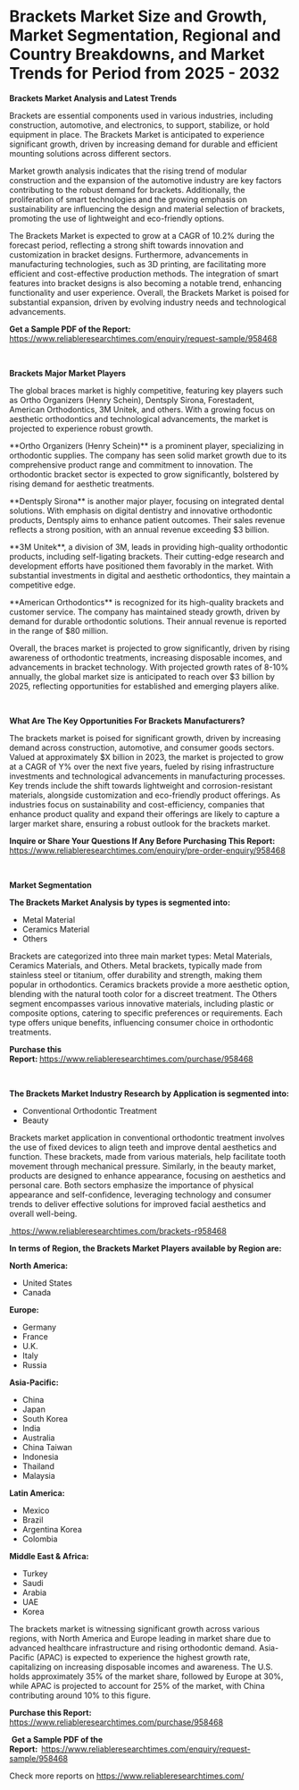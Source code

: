 <p><h1>Brackets Market Size and Growth, Market Segmentation, Regional and Country Breakdowns, and Market Trends for Period from 2025 -  2032</h1></p><p><strong>Brackets Market Analysis and Latest Trends</strong></p>
<p><p>Brackets are essential components used in various industries, including construction, automotive, and electronics, to support, stabilize, or hold equipment in place. The Brackets Market is anticipated to experience significant growth, driven by increasing demand for durable and efficient mounting solutions across different sectors.</p><p>Market growth analysis indicates that the rising trend of modular construction and the expansion of the automotive industry are key factors contributing to the robust demand for brackets. Additionally, the proliferation of smart technologies and the growing emphasis on sustainability are influencing the design and material selection of brackets, promoting the use of lightweight and eco-friendly options.</p><p>The Brackets Market is expected to grow at a CAGR of 10.2% during the forecast period, reflecting a strong shift towards innovation and customization in bracket designs. Furthermore, advancements in manufacturing technologies, such as 3D printing, are facilitating more efficient and cost-effective production methods. The integration of smart features into bracket designs is also becoming a notable trend, enhancing functionality and user experience. Overall, the Brackets Market is poised for substantial expansion, driven by evolving industry needs and technological advancements.</p></p>
<p><strong>Get a Sample PDF of the Report:&nbsp;</strong> <a href="https://www.reliableresearchtimes.com/enquiry/request-sample/958468?utm_campaign=3024&utm_medium=2&utm_source=Github&utm_content=ia&utm_term=04032025&utm_id=brackets">https://www.reliableresearchtimes.com/enquiry/request-sample/958468</a></p>
<p>&nbsp;</p>
<p><strong>Brackets Major Market Players</strong></p>
<p><p>The global braces market is highly competitive, featuring key players such as Ortho Organizers (Henry Schein), Dentsply Sirona, Forestadent, American Orthodontics, 3M Unitek, and others. With a growing focus on aesthetic orthodontics and technological advancements, the market is projected to experience robust growth.</p><p>**Ortho Organizers (Henry Schein)** is a prominent player, specializing in orthodontic supplies. The company has seen solid market growth due to its comprehensive product range and commitment to innovation. The orthodontic bracket sector is expected to grow significantly, bolstered by rising demand for aesthetic treatments.</p><p>**Dentsply Sirona** is another major player, focusing on integrated dental solutions. With emphasis on digital dentistry and innovative orthodontic products, Dentsply aims to enhance patient outcomes. Their sales revenue reflects a strong position, with an annual revenue exceeding $3 billion.</p><p>**3M Unitek**, a division of 3M, leads in providing high-quality orthodontic products, including self-ligating brackets. Their cutting-edge research and development efforts have positioned them favorably in the market. With substantial investments in digital and aesthetic orthodontics, they maintain a competitive edge.</p><p>**American Orthodontics** is recognized for its high-quality brackets and customer service. The company has maintained steady growth, driven by demand for durable orthodontic solutions. Their annual revenue is reported in the range of $80 million.</p><p>Overall, the braces market is projected to grow significantly, driven by rising awareness of orthodontic treatments, increasing disposable incomes, and advancements in bracket technology. With projected growth rates of 8-10% annually, the global market size is anticipated to reach over $3 billion by 2025, reflecting opportunities for established and emerging players alike.</p></p>
<p>&nbsp;</p>
<p><strong>What Are The Key Opportunities For Brackets Manufacturers?</strong></p>
<p><p>The brackets market is poised for significant growth, driven by increasing demand across construction, automotive, and consumer goods sectors. Valued at approximately $X billion in 2023, the market is projected to grow at a CAGR of Y% over the next five years, fueled by rising infrastructure investments and technological advancements in manufacturing processes. Key trends include the shift towards lightweight and corrosion-resistant materials, alongside customization and eco-friendly product offerings. As industries focus on sustainability and cost-efficiency, companies that enhance product quality and expand their offerings are likely to capture a larger market share, ensuring a robust outlook for the brackets market.</p></p>
<p><strong>Inquire or Share Your Questions If Any Before Purchasing This Report:</strong> <a href="https://www.reliableresearchtimes.com/enquiry/pre-order-enquiry/958468?utm_campaign=3024&utm_medium=2&utm_source=Github&utm_content=ia&utm_term=04032025&utm_id=brackets">https://www.reliableresearchtimes.com/enquiry/pre-order-enquiry/958468</a></p>
<p>&nbsp;</p>
<p><strong>Market Segmentation</strong></p>
<p><strong>The Brackets Market Analysis by types is segmented into:</strong></p>
<p><ul><li>Metal Material</li><li>Ceramics Material</li><li>Others</li></ul></p>
<p><p>Brackets are categorized into three main market types: Metal Materials, Ceramics Materials, and Others. Metal brackets, typically made from stainless steel or titanium, offer durability and strength, making them popular in orthodontics. Ceramics brackets provide a more aesthetic option, blending with the natural tooth color for a discreet treatment. The Others segment encompasses various innovative materials, including plastic or composite options, catering to specific preferences or requirements. Each type offers unique benefits, influencing consumer choice in orthodontic treatments.</p></p>
<p><strong>Purchase this Report:&nbsp;</strong><a href="https://www.reliableresearchtimes.com/purchase/958468?utm_campaign=3024&utm_medium=2&utm_source=Github&utm_content=ia&utm_term=04032025&utm_id=brackets">https://www.reliableresearchtimes.com/purchase/958468</a></p>
<p>&nbsp;</p>
<p><strong>The Brackets Market Industry Research by Application is segmented into:</strong></p>
<p><ul><li>Conventional Orthodontic Treatment</li><li>Beauty</li></ul></p>
<p><p>Brackets market application in conventional orthodontic treatment involves the use of fixed devices to align teeth and improve dental aesthetics and function. These brackets, made from various materials, help facilitate tooth movement through mechanical pressure. Similarly, in the beauty market, products are designed to enhance appearance, focusing on aesthetics and personal care. Both sectors emphasize the importance of physical appearance and self-confidence, leveraging technology and consumer trends to deliver effective solutions for improved facial aesthetics and overall well-being.</p></p>
<p><a href="https://www.reliableresearchtimes.com/brackets-r958468?utm_campaign=3024&utm_medium=2&utm_source=Github&utm_content=ia&utm_term=04032025&utm_id=brackets">&nbsp;https://www.reliableresearchtimes.com/brackets-r958468</a></p>
<p><strong>In terms of Region, the Brackets Market Players available by Region are:</strong></p>
<p>
    <p> <strong> North America: </strong>
        <ul>
            <li>United States</li>
            <li>Canada</li>
        </ul>
        </p> 
    <p> <strong> Europe: </strong>
        <ul>
            <li>Germany</li>
            <li>France</li>
            <li>U.K.</li>
            <li>Italy</li>
            <li>Russia</li>
        </ul>
        </p> 
    <p> <strong> Asia-Pacific: </strong>
        <ul>
            <li>China</li>
            <li>Japan</li>
            <li>South Korea</li>
            <li>India</li>
            <li>Australia</li>
            <li>China Taiwan</li>
            <li>Indonesia</li>
            <li>Thailand</li>
            <li>Malaysia</li>
        </ul>
        </p> 
    <p> <strong> Latin America: </strong>
        <ul>
            <li>Mexico</li>
            <li>Brazil</li>
            <li>Argentina Korea</li>
            <li>Colombia</li>
        </ul>
        </p> 
    <p> <strong> Middle East & Africa: </strong>
        <ul>
            <li>Turkey</li>
            <li>Saudi</li>
            <li>Arabia</li>
            <li>UAE</li>
            <li>Korea</li>
        </ul>
    </p>
    </p>
<p><p>The brackets market is witnessing significant growth across various regions, with North America and Europe leading in market share due to advanced healthcare infrastructure and rising orthodontic demand. Asia-Pacific (APAC) is expected to experience the highest growth rate, capitalizing on increasing disposable incomes and awareness. The U.S. holds approximately 35% of the market share, followed by Europe at 30%, while APAC is projected to account for 25% of the market, with China contributing around 10% to this figure.</p></p>
<p><strong>Purchase this Report: </strong><a href="https://www.reliableresearchtimes.com/purchase/958468?utm_campaign=3024&utm_medium=2&utm_source=Github&utm_content=ia&utm_term=04032025&utm_id=brackets">https://www.reliableresearchtimes.com/purchase/958468</a></p>
<p>&nbsp;<strong>Get a Sample PDF of the Report:&nbsp;&nbsp;</strong><a href="https://www.reliableresearchtimes.com/enquiry/request-sample/958468?utm_campaign=3024&utm_medium=2&utm_source=Github&utm_content=ia&utm_term=04032025&utm_id=brackets">https://www.reliableresearchtimes.com/enquiry/request-sample/958468</a></p>
<p><strong></strong></p>
<p>Check more reports on <a href="https://www.reliableresearchtimes.com/?utm_campaign=3024&utm_medium=2&utm_source=Github&utm_content=ia&utm_term=04032025&utm_id=brackets">https://www.reliableresearchtimes.com/</a></p>